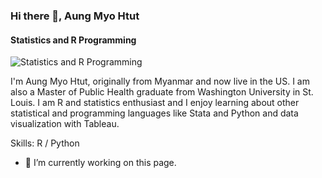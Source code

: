 ### Hi there 👋, Aung Myo Htut
#### Statistics and R Programming
![Statistics and R Programming](https://www.linkedin.com/in/aungmyohtut21/overlay/background-image/)

I'm Aung Myo Htut, originally from Myanmar and now live in the US. I am also a Master of Public Health graduate from Washington University in St. Louis. I am R and statistics enthusiast and I enjoy learning about other statistical and programming languages like Stata and Python and data visualization with Tableau.

Skills: R / Python

- 🔭 I’m currently working on this page. 




